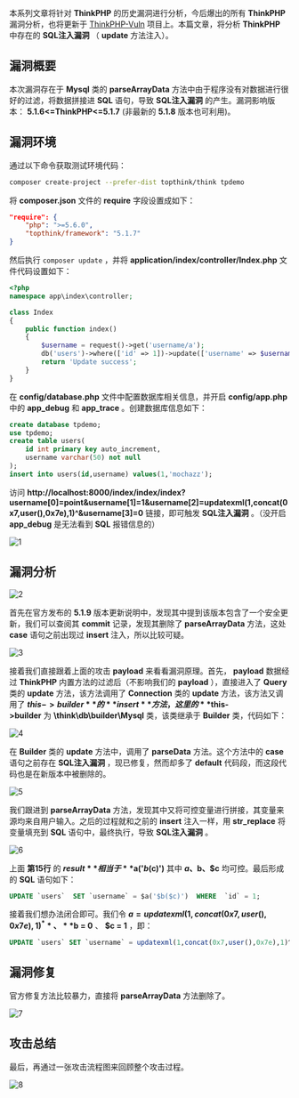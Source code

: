 本系列文章将针对 **ThinkPHP** 的历史漏洞进行分析，今后爆出的所有 **ThinkPHP** 漏洞分析，也将更新于 [ThinkPHP-Vuln](https://github.com/Mochazz/ThinkPHP-Vuln) 项目上。本篇文章，将分析 **ThinkPHP** 中存在的 **SQL注入漏洞** （ **update** 方法注入）。

## 漏洞概要

本次漏洞存在于 **Mysql** 类的 **parseArrayData** 方法中由于程序没有对数据进行很好的过滤，将数据拼接进 **SQL** 语句，导致 **SQL注入漏洞** 的产生。漏洞影响版本： **5.1.6<=ThinkPHP<=5.1.7** (非最新的 **5.1.8** 版本也可利用)。

## 漏洞环境

通过以下命令获取测试环境代码：

```bash
composer create-project --prefer-dist topthink/think tpdemo
```

将 **composer.json** 文件的 **require** 字段设置成如下：

```json
"require": {
    "php": ">=5.6.0",
    "topthink/framework": "5.1.7"
}
```

然后执行 `composer update` ，并将 **application/index/controller/Index.php** 文件代码设置如下：

```php
<?php
namespace app\index\controller;

class Index
{
    public function index()
    {
        $username = request()->get('username/a');
        db('users')->where(['id' => 1])->update(['username' => $username]);
        return 'Update success';
    }
}
```

在 **config/database.php** 文件中配置数据库相关信息，并开启 **config/app.php** 中的 **app_debug** 和 **app_trace** 。创建数据库信息如下：

```sql
create database tpdemo;
use tpdemo;
create table users(
	id int primary key auto_increment,
	username varchar(50) not null
);
insert into users(id,username) values(1,'mochazz');
```

访问 **http://localhost:8000/index/index/index?username[0]=point&username[1]=1&username[2]=updatexml(1,concat(0x7,user(),0x7e),1)^&username[3]=0** 链接，即可触发 **SQL注入漏洞** 。（没开启 **app_debug** 是无法看到 **SQL** 报错信息的）

![1](ThinkPHP5漏洞分析之SQL注入2/1.png)

## 漏洞分析

![2](ThinkPHP5漏洞分析之SQL注入2/2.png)

首先在官方发布的 **5.1.9** 版本更新说明中，发现其中提到该版本包含了一个安全更新，我们可以查阅其 **commit** 记录，发现其删除了 **parseArrayData** 方法，这处 **case** 语句之前出现过 **insert** 注入，所以比较可疑。

![3](ThinkPHP5漏洞分析之SQL注入2/3.png)

接着我们直接跟着上面的攻击 **payload** 来看看漏洞原理。首先， **payload** 数据经过 **ThinkPHP** 内置方法的过滤后（不影响我们的 **payload** ），直接进入了 **Query** 类的 **update** 方法，该方法调用了 **Connection** 类的 **update** 方法，该方法又调用了 **$this->builder** 的 **insert** 方法，这里的 **$this->builder** 为 **\think\db\builder\Mysql** 类，该类继承于 **Builder** 类，代码如下：

![4](ThinkPHP5漏洞分析之SQL注入2/4.png)

在 **Builder** 类的 **update** 方法中，调用了 **parseData** 方法。这个方法中的 **case** 语句之前存在 **SQL注入漏洞** ，现已修复，然而却多了 **default** 代码段，而这段代码也是在新版本中被删除的。

![5](ThinkPHP5漏洞分析之SQL注入2/5.png)

我们跟进到 **parseArrayData** 方法，发现其中又将可控变量进行拼接，其变量来源均来自用户输入。之后的过程就和之前的 **insert** 注入一样，用 **str_replace** 将变量填充到 **SQL** 语句中，最终执行，导致 **SQL注入漏洞** 。

![6](ThinkPHP5漏洞分析之SQL注入2/6.png)

上面 **第15行** 的 **$result** 相当于 **$a('$b($c)')** 其中 **$a、$b、$c** 均可控。最后形成的 **SQL** 语句如下：

```sql
UPDATE `users`  SET `username` = $a('$b($c)')  WHERE  `id` = 1;
```

接着我们想办法闭合即可。我们令 **$a = updatexml(1,concat(0x7,user(),0x7e),1)^** 、 **$b = 0** 、 **$c = 1** ，即：

```sql
UPDATE `users` SET `username` = updatexml(1,concat(0x7,user(),0x7e),1)^('0(1)') WHERE `id` = 1
```

## 漏洞修复

官方修复方法比较暴力，直接将 **parseArrayData** 方法删除了。

![7](ThinkPHP5漏洞分析之SQL注入2/7.png)

## 攻击总结

最后，再通过一张攻击流程图来回顾整个攻击过程。

![8](ThinkPHP5漏洞分析之SQL注入2/8.png)